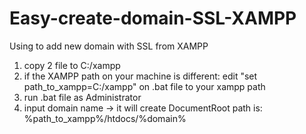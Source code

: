 # Easy-create-domain-SSL-XAMPP
Using to add new domain with SSL from XAMPP

1. copy 2 file to C:/xampp
2. if the XAMPP path on your machine is different: edit "set path_to_xampp=C:/xampp" on .bat file to your xampp path
4. run .bat file as Administrator
5. input domain name -> it will create DocumentRoot path is: %path_to_xampp%/htdocs/%domain%
